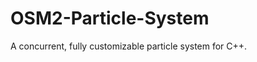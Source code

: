 OSM2-Particle-System
====================

A concurrent, fully customizable particle system for C++.
